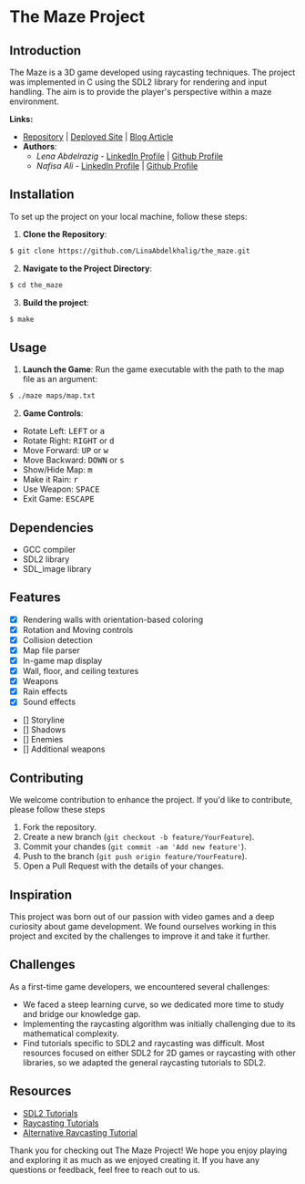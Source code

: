 # The Maze Project

## Introduction
The Maze is a 3D game developed using raycasting techniques. The project was implemented in C using the SDL2 library for rendering and input handling. The aim is to provide the player's perspective within a maze environment.

**Links:**
- [Repository](https://github.com/LinaAbdelkhalig/the_maze.git) | [Deployed Site](https://linaabdelkhalig.github.io/the_maze/) | [Blog Article](#)
- **Authors**:
  - *Lena Abdelrazig* - [LinkedIn Profile](https://www.linkedin.com/in/linaabdelkhalig) | [Github Profile](https://github.com/LinaAbdelkhalig)
  - *Nafisa Ali* - [LinkedIn Profile](https://www.linkedin.com/in/nafisa-hassan-ali) | [Github Profile](https://github.com/NafisaKaruri)

## Installation
To set up the project on your local machine, follow these steps:
1. **Clone the Repository**:
```sh
$ git clone https://github.com/LinaAbdelkhalig/the_maze.git
```
2. **Navigate to the Project Directory**:
```sh
$ cd the_maze
```
3. **Build the project**:
```sh
$ make
```

## Usage
1. **Launch the Game**: Run the game executable with the path to the map file as an argument:
```sh
$ ./maze maps/map.txt
```
2. **Game Controls**:
  - Rotate Left: <kbd>LEFT</kbd> or <kbd>a</kbd>
  - Rotate Right: <kbd>RIGHT</kbd> or <kbd>d</kbd>
  - Move Forward: <kbd>UP</kbd> or <kbd>w</kbd>
  - Move Backward: <kbd>DOWN</kbd> or <kbd>s</kbd>
  - Show/Hide Map: <kbd>m</kbd>
  - Make it Rain: <kbd>r</kbd>
  - Use Weapon: <kbd>SPACE</kbd>
  - Exit Game: <kbd>ESCAPE</kbd>

## Dependencies
- GCC compiler
- SDL2 library
- SDL_image library

## Features
- [x] Rendering walls with orientation-based coloring
- [x] Rotation and Moving controls
- [x] Collision detection
- [x] Map file parser
- [x] In-game map display
- [x] Wall, floor, and ceiling textures
- [x] Weapons
- [x] Rain effects
- [x] Sound effects
- [] Storyline
- [] Shadows
- [] Enemies
- [] Additional weapons

## Contributing
We welcome contribution to enhance the project. If you'd like to contribute, please follow these steps
1. Fork the repository.
2. Create a new branch (`git checkout -b feature/YourFeature`).
3. Commit your chandes (`git commit -am 'Add new feature'`).
4. Push to the branch (`git push origin feature/YourFeature`).
5. Open a Pull Request with the details of your changes.

## Inspiration
This project was born out of our passion with video games and a deep curiosity about game development. We found ourselves working in this project and excited by the challenges to improve it and take it further.

## Challenges
As a first-time game developers, we encountered several challenges:
- We faced a steep learning curve, so we dedicated more time to study and bridge our knowledge gap.
- Implementing the raycasting algorithm was initially challenging due to its mathematical complexity.
- Find tutorials specific to SDL2 and raycasting was difficult. Most resources focused on either SDL2 for 2D games or raycasting with other libraries, so we adapted the general raycasting tutorials to SDL2.

## Resources
- [SDL2 Tutorials](https://lazyfoo.net/tutorials/SDL/index.php)
- [Raycasting Tutorials](https://permadi.com/1996/05/ray-casting-tutorial-table-of-contents/)
- [Alternative Raycasting Tutorial](https://lodev.org/cgtutor/raycasting.html)

Thank you for checking out The Maze Project! We hope you enjoy playing and exploring it as much as we enjoyed creating it. If you have any questions or feedback, feel free to reach out to us.
